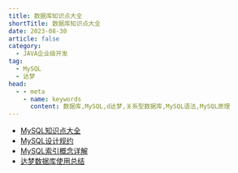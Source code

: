 ```yaml
---
title: 数据库知识点大全
shortTitle: 数据库知识点大全
date: 2023-08-30
article: false
category:
  - JAVA企业级开发
tag:
  - MySQL
  - 达梦
head:
  - - meta
    - name: keywords
      content: 数据库,MySQL,d达梦,关系型数据库,MySQL语法,MySQL原理
---
```



* [MySQL知识点大全](./mysql.md) 
* [MySQL设计规约](./mysql-gf.md) 
* [MySQL索引概念详解](./mysql-index.md) 
* [达梦数据库使用总结](./dm.md) 
